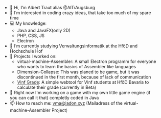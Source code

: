 - 👋 Hi, I’m Albert Traut alias @AlTrAugsburg
- 👀 I’m interested in coding crazy ideas, that take too much of my spare time
- 💻 My knowledge:
  - Java and JavaFX(only 2D)
  - PHP, CSS, JS
  - Electron
- 🌱 I’m currently studying Verwaltungsinformatik at the HföD and Hochschule Hof
- 📝 Projects I worked on:
  - virtual-machine-Assembler: A small Electron programm for everyone who wants to learn the basics of Assembler like languages
  - Dimension-Collapse: This was planed to be game, but it was discontinued in the first month, because of lack of communication
  - [VInf Grade](https://altraugsburg.github.io/VInf-Grade): A simple webtool for VInf students at HföD Bavaria to calculate their grade (currently in Beta)
- 🤫 Right now I'm working on a game with my own little game engine (if you can call it that) completly coded in Java
- 📫 How to reach me: vma@ladon.xyz (Mailadress of the virtual-machine-Assembler Project)

<!---
AlTrAugsburg/AlTrAugsburg is a ✨ special ✨ repository because its `README.md` (this file) appears on your GitHub profile.
You can click the Preview link to take a look at your changes.
--->
